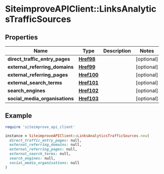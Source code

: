 # SiteimproveAPIClient::LinksAnalyticsTrafficSources

## Properties

| Name | Type | Description | Notes |
| ---- | ---- | ----------- | ----- |
| **direct_traffic_entry_pages** | [**Href98**](Href98.md) |  | [optional] |
| **external_referring_domains** | [**Href99**](Href99.md) |  | [optional] |
| **external_referring_pages** | [**Href100**](Href100.md) |  | [optional] |
| **external_search_terms** | [**Href101**](Href101.md) |  | [optional] |
| **search_engines** | [**Href102**](Href102.md) |  | [optional] |
| **social_media_organisations** | [**Href103**](Href103.md) |  | [optional] |

## Example

```ruby
require 'siteimprove_api_client'

instance = SiteimproveAPIClient::LinksAnalyticsTrafficSources.new(
  direct_traffic_entry_pages: null,
  external_referring_domains: null,
  external_referring_pages: null,
  external_search_terms: null,
  search_engines: null,
  social_media_organisations: null
)
```

